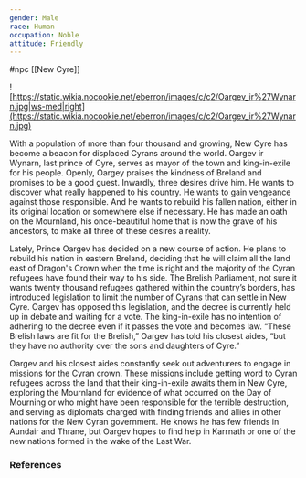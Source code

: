 ```yaml
---
gender: Male
race: Human
occupation: Noble
attitude: Friendly
---
```

 #npc [[New Cyre]]

![https://static.wikia.nocookie.net/eberron/images/c/c2/Oargev_ir%27Wynarn.jpg|ws-med|right](https://static.wikia.nocookie.net/eberron/images/c/c2/Oargev_ir%27Wynarn.jpg)

With a population of more than four thousand and growing, New Cyre has become a beacon for displaced Cyrans around the world. Oargev ir Wynarn, last prince of Cyre, serves as mayor of the town and king-in-exile for his people. Openly, Oargey praises the kindness of Breland and promises to be a good guest. Inwardly, three desires drive him. He wants to discover what really happened to his country. He wants to gain vengeance against those responsible. And he wants to rebuild his fallen nation, either in its original location or somewhere else if necessary. He has made an oath on
the Mournland, his once-beautiful home that is now the grave of his ancestors, to make all three of these desires a reality.

Lately, Prince Oargev has decided on a new course of action. He plans to rebuild his nation in eastern Breland, deciding that he will claim all the land east of Dragon's Crown when the time is right and the majority of the Cyran refugees have found their way to his side. The Brelish Parliament, not sure it wants twenty thousand refugees gathered within the country’s borders, has introduced legislation to limit the number of Cyrans that can settle in New Cyre. Oargev has
opposed this legislation, and the decree is currently held up in debate and waiting for a vote. The king-in-exile has no intention of adhering to the decree even if it passes the vote and becomes law. “These Brelish laws are fit for the Brelish,” Oargev has told his closest aides, “but they have no authority over the sons and daughters of Cyre.”

Oargev and his closest aides constantly seek out adventurers to engage in missions for the Cyran crown. These missions include getting word to Cyran refugees across the land that their king-in-exile awaits them in New Cyre, exploring the Mournland for evidence of what occurred on the Day of Mourning or who might have been responsible for the terrible destruction, and serving as diplomats charged with finding friends and allies in other nations for the New Cyran government. He knows he has few friends in Aundair and Thrane, but Oargev hopes to find help in Karrnath or one of the new nations formed in the wake of the Last War.

### References
